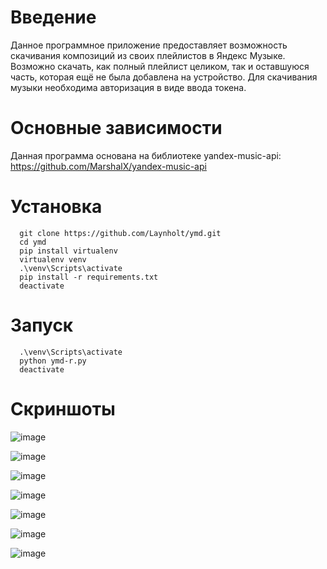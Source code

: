 # Введение
Данное программное приложение предоставляет возможность скачивания композиций из своих плейлистов в Яндекс Музыке. Возможно скачать, как полный плейлист целиком, так и оставшуюся часть, которая ещё не была добавлена на устройство. Для скачивания музыки необходима авторизация в виде ввода токена.

# Основные зависимости
Данная программа основана на библиотеке yandex-music-api: https://github.com/MarshalX/yandex-music-api

# Установка
```
  git clone https://github.com/Laynholt/ymd.git
  cd ymd
  pip install virtualenv
  virtualenv venv
  .\venv\Scripts\activate
  pip install -r requirements.txt
  deactivate
```

# Запуск
```
  .\venv\Scripts\activate
  python ymd-r.py
  deactivate
```

# Скриншоты
![image](https://user-images.githubusercontent.com/41357381/188517662-b33f6e16-430c-4e38-8cb9-2c10d1b68723.png)

![image](https://user-images.githubusercontent.com/41357381/188517696-eb502272-6ebe-4e9c-9e0f-4264d6447651.png)

![image](https://user-images.githubusercontent.com/41357381/188517737-36550c56-5cf1-4080-86d0-0e71d88bf3cb.png)

![image](https://user-images.githubusercontent.com/41357381/188517746-41004fd9-78d0-465d-99bd-faa7ddd4bc61.png)

![image](https://user-images.githubusercontent.com/41357381/188517811-16c4b82d-2342-4acf-828f-9c60bdf74366.png)

![image](https://user-images.githubusercontent.com/41357381/188517824-f3e1e22e-5c23-49a4-a257-c3649f727356.png)

![image](https://user-images.githubusercontent.com/41357381/188517835-5a8fe9d9-28fe-4b88-8c4c-12a13cb02e7f.png)

